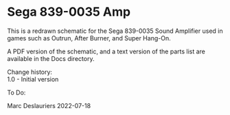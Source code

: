 # Sega 839-0035 Amp

This is a redrawn schematic for the Sega 839-0035 Sound Amplifier used in
games such as Outrun, After Burner, and Super Hang-On.

A PDF version of the schematic, and a text version of the parts list are
available in the Docs directory.

Change history:  
1.0 - Initial version  

To Do:  

Marc Deslauriers
2022-07-18
